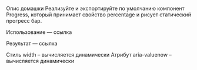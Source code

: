 Опис домашки
Реализуйте и экспортируйте по умолчанию компонент Progress, который принимает свойство percentage и рисует статический прогресс бар.

Использование — ссылка

Результат — ссылка

Стиль width – вычисляется динамически
Атрибут aria-valuenow – вычисляется динамически